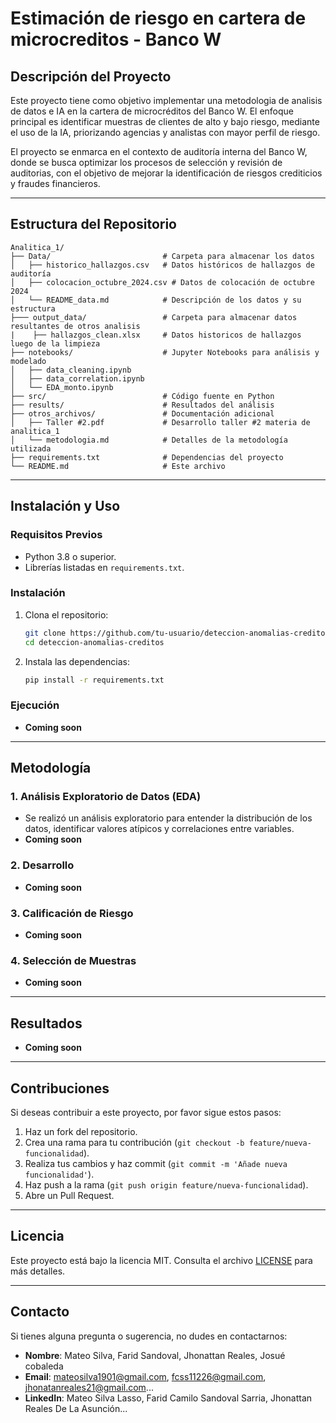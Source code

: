 # Estimación de riesgo en cartera de microcreditos - Banco W

## Descripción del Proyecto
Este proyecto tiene como objetivo implementar una metodologia de analisis de datos e IA en la cartera de microcréditos del Banco W. El enfoque principal es identificar muestras de clientes de alto y bajo riesgo, mediante el uso de la IA, priorizando agencias y analistas con mayor perfil de riesgo. 

El proyecto se enmarca en el contexto de auditoría interna del Banco W, donde se busca optimizar los procesos de selección y revisión de auditorias, con el objetivo de mejorar la identificación de riesgos crediticios y fraudes financieros.

---

## Estructura del Repositorio

```
Analitica_1/
├── Data/                         # Carpeta para almacenar los datos
│   ├── historico_hallazgos.csv   # Datos históricos de hallazgos de auditoría
│   ├── colocacion_octubre_2024.csv # Datos de colocación de octubre 2024
│   └── README_data.md            # Descripción de los datos y su estructura
├─── output_data/                 # Carpeta para almacenar datos resultantes de otros analisis
|    ├── hallazgos_clean.xlsx     # Datos historicos de hallazgos luego de la limpieza
├── notebooks/                    # Jupyter Notebooks para análisis y modelado
│   ├── data_cleaning.ipynb
│   ├── data_correlation.ipynb
│   └── EDA_monto.ipynb
├── src/                          # Código fuente en Python
├── results/                      # Resultados del análisis
├── otros_archivos/               # Documentación adicional
│   ├── Taller #2.pdf             # Desarrollo taller #2 materia de analitica_1
│   └── metodologia.md            # Detalles de la metodología utilizada
├── requirements.txt              # Dependencias del proyecto
└── README.md                     # Este archivo
```

---

## Instalación y Uso

### Requisitos Previos
- Python 3.8 o superior.
- Librerías listadas en `requirements.txt`.

### Instalación
1. Clona el repositorio:
   ```bash
   git clone https://github.com/tu-usuario/deteccion-anomalias-creditos.git
   cd deteccion-anomalias-creditos
   ```
2. Instala las dependencias:
   ```bash
   pip install -r requirements.txt
   ```

### Ejecución
- **Coming soon**

---

## Metodología

### 1. Análisis Exploratorio de Datos (EDA)
- Se realizó un análisis exploratorio para entender la distribución de los datos, identificar valores atípicos y correlaciones entre variables.
- **Coming soon**

### 2. Desarrollo
- **Coming soon**

### 3. Calificación de Riesgo
- **Coming soon**

### 4. Selección de Muestras
- **Coming soon**

---

## Resultados
- **Coming soon**

---

## Contribuciones
Si deseas contribuir a este proyecto, por favor sigue estos pasos:
1. Haz un fork del repositorio.
2. Crea una rama para tu contribución (`git checkout -b feature/nueva-funcionalidad`).
3. Realiza tus cambios y haz commit (`git commit -m 'Añade nueva funcionalidad'`).
4. Haz push a la rama (`git push origin feature/nueva-funcionalidad`).
5. Abre un Pull Request.

---

## Licencia
Este proyecto está bajo la licencia MIT. Consulta el archivo [LICENSE](LICENSE) para más detalles.

---

## Contacto
Si tienes alguna pregunta o sugerencia, no dudes en contactarnos:
- **Nombre**: Mateo Silva, Farid Sandoval, Jhonattan Reales, Josué cobaleda
- **Email**: mateosilva1901@gmail.com, fcss11226@gmail.com, jhonatanreales21@gmail.com...
- **LinkedIn**: Mateo Silva Lasso, Farid Camilo Sandoval Sarria, Jhonattan Reales De La Asunción...

